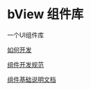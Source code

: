 # bView 组件库

一个UI组件库

[如何开发](./docs/development.md)

[组件开发规范](./docs/specification.md)

[组件基础说明文档](./docs/component.md)
